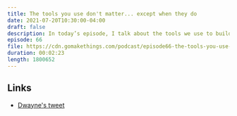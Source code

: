 ```yaml
---
title: The tools you use don't matter... except when they do
date: 2021-07-20T10:30:00-04:00
draft: false
description: In today’s episode, I talk about the tools we use to build things for the web, when they matter, and when they don't.
episode: 66
file: https://cdn.gomakethings.com/podcast/episode66-the-tools-you-use-dont-matter-except-when-they-do.mp3
duration: 00:02:23
length: 1800652
---
```


## Links

- [Dwayne's tweet](https://twitter.com/AbolitionOf/status/1372896425911062528)